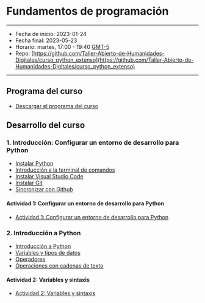 # Fundamentos de programación

---

- Fecha de inicio: 2023-01-24
- Fecha final: 2023-05-23
- Horario: martes, 17:00 - 19:40 [GMT-5](https://hora.mx/GMT-5)
- Repo: [https://github.com/Taller-Abierto-de-Humanidades-Digitales/curso_python_extenso](https://github.com/Taller-Abierto-de-Humanidades-Digitales/curso_python_extenso)


---

## Programa del curso

- [Descargar el programa del curso](https://drive.google.com/file/d/1AyzRp0SmcHGU20aGteHM4f1W2GVYnBvH/view?usp=share_link)

## Desarrollo del curso

### 1. Introducción: Configurar un entorno de desarrollo para Python

- [Instalar Python](tutoriales/1-instalarPython.md)
- [Introducción a la terminal de comandos](tutoriales/2-terminal.md)
- [Instalar Visual Studio Code](tutoriales/3-instalarVSCode.md)
- [Instalar Git](tutoriales/4-Git.md)
- [Sincronizar con Github](tutoriales/5-Github.md)

#### Actividad 1: Configurar un entorno de desarrollo para Python

- [Actividad 1: Configurar un entorno de desarrollo para Python](actividades/1.configuracion.md)

### 2. Introducción a Python

- [Introducción a Python](tutoriales/6-python.md)
- [Variables y tipos de datos](tutoriales/7-variables.md)
- [Operadores](tutoriales/8-operadores.md)
- [Operaciones con cadenas de texto](tutoriales/9-operaciones_string.md)

#### Actividad 2: Variables y sintaxis

- [Actividad 2: Variables y sintaxis](actividades/2.sintaxis_variables.md)